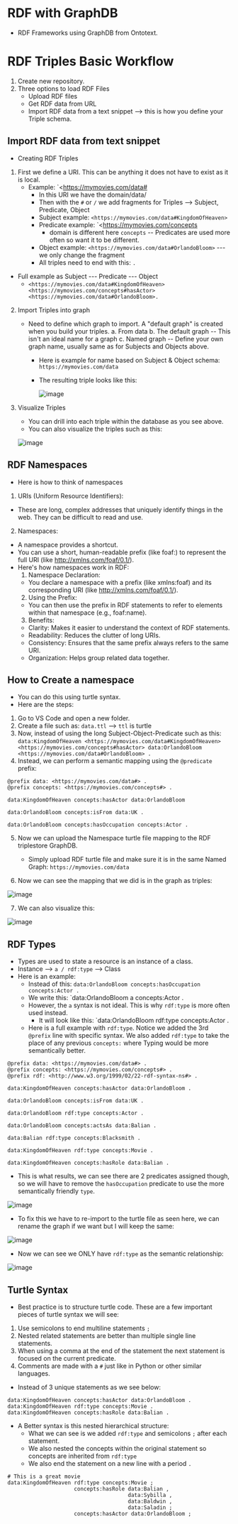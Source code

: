 # RDF with GraphDB
* RDF Frameworks using GraphDB from Ontotext.



# RDF Triples Basic Workflow
1. Create new repository.
2. Three options to load RDF Files
   * Upload RDF files
   * Get RDF data from URL
   * Import RDF data from a text snippet --> this is how you define your Triple schema.
  
## Import RDF data from text snippet
* Creating RDF Triples

1. First we define a URI. This can be anything it does not have to exist as it is local.
   * Example: `<https://mymovies.com/data#
     * In this URI we have the domain/data/
     * Then with the `#` or `/` we add fragments for Triples --> Subject, Predicate, Object
     * Subject example: `<https://mymovies.com/data#KingdomOfHeaven>`
     * Predicate example: `<https://mymovies.com/concepts
       * domain is different here `concepts` -- Predicates are used more often so want it to be different.
     * Object example: `<https://mymovies.com/data#OrlandoBloom>` --- we only change the fragment
     * All triples need to end with this: `.`
  * Full example as Subject --- Predicate --- Object
       * `<https://mymovies.com/data#KingdomOfHeaven><https://mymovies.com/concepts#hasActor><https://mymovies.com/data#OrlandoBloom>.`


2. Import Triples into graph
   * Need to define which graph to import. A "default graph" is created when you build your triples. 
     a. From data
     b. The default graph -- This isn't an ideal name for a graph
     c. Named graph -- Define your own graph name, usually same as for Subjects and Objects above.
       * Here is example for name based on Subject & Object schema: `https://mymovies.com/data`
       * The resulting triple looks like this:

         ![image](https://github.com/user-attachments/assets/0453a675-b4d7-404f-b4fb-c3368337c4c9)

3. Visualize Triples
   * You can drill into each triple within the database as you see above.
   * You can also visualize the triples such as this:

   ![image](https://github.com/user-attachments/assets/c2b4f405-269b-4b7b-820b-23aca614a925)


## RDF Namespaces
* Here is how to think of namespaces
1. URIs (Uniform Resource Identifiers):
  * These are long, complex addresses that uniquely identify things in the web. They can be difficult to read and use. 

2. Namespaces:
  * A namespace provides a shortcut.
  * You can use a short, human-readable prefix (like foaf:) to represent the full URI (like http://xmlns.com/foaf/0.1/). 
  * Here's how namespaces work in RDF:
    1. Namespace Declaration:
      * You declare a namespace with a prefix (like xmlns:foaf) and its corresponding URI (like http://xmlns.com/foaf/0.1/).
    2. Using the Prefix:
      * You can then use the prefix in RDF statements to refer to elements within that namespace (e.g., foaf:name).
    3. Benefits:
      * Clarity: Makes it easier to understand the context of RDF statements.
      * Readability: Reduces the clutter of long URIs.
      * Consistency: Ensures that the same prefix always refers to the same URI.
      * Organization: Helps group related data together. 

## How to Create a namespace
* You can do this using turtle syntax.
* Here are the steps:
1. Go to VS Code and open a new folder.
2. Create a file such as: `data.ttl` --> `ttl` is turtle
3. Now, instead of using the long Subject-Object-Predicate such as this: 
`data:KingdomOfHeaven <https://mymovies.com/data#KingdomOfHeaven> <https://mymovies.com/concepts#hasActor> data:OrlandoBloom <https://mymovies.com/data#OrlandoBloom> .`
4. Instead, we can perform a semantic mapping using the `@predicate` prefix:

```
@prefix data: <https://mymovies.com/data#> .
@prefix concepts: <https://mymovies.com/concepts#> .

data:KingdomOfHeaven concepts:hasActor data:OrlandoBloom

data:OrlandoBloom concepts:isFrom data:UK .

data:OrlandoBloom concepts:hasOccupation concepts:Actor .

```

5. Now we can upload the Namespace turtle file mapping to the RDF triplestore GraphDB.
   * Simply upload RDF turtle file and make sure it is in the same Named Graph: `https://mymovies.com/data`

6. Now we can see the mapping that we did is in the graph as triples:

![image](https://github.com/user-attachments/assets/e65540a3-ae75-4349-ade4-d92667332214)


7. We can also visualize this:

![image](https://github.com/user-attachments/assets/55aae77d-96e0-4a95-b109-6b59a2d6de4c)


## RDF Types
* Types are used to state a resource is an instance of a class.
* Instance --> `a / rdf:type` --> Class
* Here is an example:
  * Instead of this: `data:OrlandoBloom concepts:hasOccupation concepts:Actor .`
  * We write this: `data:OrlandoBloom a concepts:Actor .
  * However, the `a` syntax is not ideal. This is why `rdf:type` is more often used instead.
    * It will look like this: `data:OrlandoBloom rdf:type concepts:Actor .
  * Here is a full example with `rdf:type`. Notice we added the 3rd `@prefix` line with specific syntax. We also added `rdf:type` to take the place of any previous `concepts:` where Typing would be more semantically better. 

```
@prefix data: <https://mymovies.com/data#> .
@prefix concepts: <https://mymovies.com/concepts#> .
@prefix rdf: <http://www.w3.org/1999/02/22-rdf-syntax-ns#> .

data:KingdomOfHeaven concepts:hasActor data:OrlandoBloom .

data:OrlandoBloom concepts:isFrom data:UK .

data:OrlandoBloom rdf:type concepts:Actor .

data:OrlandoBloom concepts:actsAs data:Balian .

data:Balian rdf:type concepts:Blacksmith .

data:KingdomOfHeaven rdf:type concepts:Movie . 

data:KingdomOfHeaven concepts:hasRole data:Balian . 
```
* This is what results, we can see there are 2 predicates assigned though, so we will have to remove the `hasOccupation` predicate to use the more semantically friendly `type`.

![image](https://github.com/user-attachments/assets/8305634f-a467-4608-b908-b1c2ee1b0c48)

* To fix this we have to re-import to the turtle file as seen here, we can rename the graph if we want but I will keep the same:

![image](https://github.com/user-attachments/assets/266492a0-fb28-4d4d-86c3-0fe7e9dd7cf3)

* Now we can see we ONLY have `rdf:type` as the semantic relationship:

![image](https://github.com/user-attachments/assets/45c4ab1b-a5fb-4584-acb3-63929cd23e07)


## Turtle Syntax
* Best practice is to structure turtle code. These are a few important pieces of turtle syntax we will see:
1. Use semicolons to end multiline statements `;`
2. Nested related statements are better than multiple single line statements.
3. When using a comma at the end of the statement the next statement is focused on the current predicate.
4. Comments are made with a `#` just like in Python or other similar languages.
* Instead of 3 unique statements as we see below:

```
data:KingdomOfHeaven concepts:hasActor data:OrlandoBloom .
data:KingdomOfHeaven rdf:type concepts:Movie . 
data:KingdomOfHeaven concepts:hasRole data:Balian . 
```

* A Better syntax is this nested hierarchical structure:
  * What we can see is we added `rdf:type` and semicolons `;` after each statement.
  * We also nested the concepts within the original statement so concepts are inherited from `rdf:type`
  * We also end the statement on a new line with a period `.`

```
# This is a great movie 
data:KingdomOfHeaven rdf:type concepts:Movie ;
                     concepts:hasRole data:Balian ,
                                      data:Sybilla , 
                                      data:Baldwin , 
                                      data:Saladin ;
                     concepts:hasActor data:OrlandoBloom ;       
```
